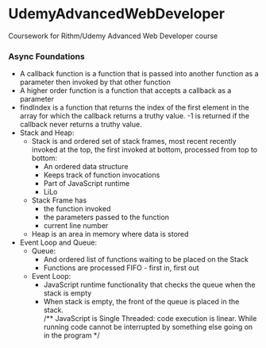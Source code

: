 # UdemyAdvancedWebDeveloper
Coursework for Rithm/Udemy Advanced Web Developer course

### Async Foundations
  * A callback function is a function that is passed into another function as a parameter then invoked by that other function
  * A higher order function is a function that accepts a callback as a parameter
  * findIndex is a function that returns the index of the first element in the array for which the callback returns a truthy value. -1 is returned if the callback never returns a truthy value.
  * Stack and Heap:
      * Stack is and ordered set of stack frames, most recent recently invoked at the top, the first invoked at bottom, processed from top to bottom:
          * An ordered data structure
          * Keeps track of function invocations
          * Part of JavaScript runtime
          * LiLo
      * Stack Frame has
          * the function invoked
          * the parameters passed to the function
          * current line number
      * Heap is an area in memory where data is stored
  * Event Loop and Queue:
      * Queue:
          * And ordered list of functions waiting to be placed on the Stack
          * Functions are processed FIFO - first in, first out
      * Event Loop:
          * JavaScript runtime functionality that checks the queue when the stack is empty
          * When stack is empty, the front of the queue is placed in the stack.      
/**
    JavaScript is Single Threaded: code execution is linear. While running code cannot be interrupted by something else going on in the program
*/

